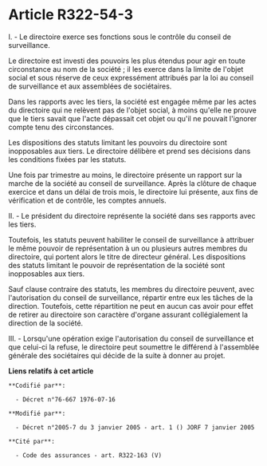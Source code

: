 # Article R322-54-3

I. - Le directoire exerce ses fonctions sous le contrôle du conseil de surveillance.

Le directoire est investi des pouvoirs les plus étendus pour agir en toute circonstance au nom de la société ; il les exerce
dans la limite de l'objet social et sous réserve de ceux expressément attribués par la loi au conseil de surveillance et aux
assemblées de sociétaires.

Dans les rapports avec les tiers, la société est engagée même par les actes du directoire qui ne relèvent pas de l'objet
social, à moins qu'elle ne prouve que le tiers savait que l'acte dépassait cet objet ou qu'il ne pouvait l'ignorer compte
tenu des circonstances.

Les dispositions des statuts limitant les pouvoirs du directoire sont inopposables aux tiers. Le directoire délibère et prend
ses décisions dans les conditions fixées par les statuts.

Une fois par trimestre au moins, le directoire présente un rapport sur la marche de la société au conseil de surveillance.
Après la clôture de chaque exercice et dans un délai de trois mois, le directoire lui présente, aux fins de vérification et
de contrôle, les comptes annuels.

II. - Le président du directoire représente la société dans ses rapports avec les tiers.

Toutefois, les statuts peuvent habiliter le conseil de surveillance à attribuer le même pouvoir de représentation à un ou
plusieurs autres membres du directoire, qui portent alors le titre de directeur général. Les dispositions des statuts
limitant le pouvoir de représentation de la société sont inopposables aux tiers.

Sauf clause contraire des statuts, les membres du directoire peuvent, avec l'autorisation du conseil de surveillance,
répartir entre eux les tâches de la direction. Toutefois, cette répartition ne peut en aucun cas avoir pour effet de retirer
au directoire son caractère d'organe assurant collégialement la direction de la société.

III. - Lorsqu'une opération exige l'autorisation du conseil de surveillance et que celui-ci la refuse, le directoire peut
soumettre le différend à l'assemblée générale des sociétaires qui décide de la suite à donner au projet.

**Liens relatifs à cet article**

	**Codifié par**:

	  - Décret n°76-667 1976-07-16

	**Modifié par**:

	  - Décret n°2005-7 du 3 janvier 2005 - art. 1 () JORF 7 janvier 2005

	**Cité par**:

	  - Code des assurances - art. R322-163 (V)
